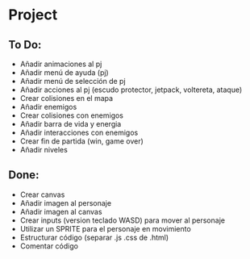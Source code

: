 # Project

## To Do:

- Añadir animaciones al pj
- Añadir menú de ayuda (pj)
- Añadir menú de selección de pj
- Añadir acciones al pj (escudo protector, jetpack, voltereta, ataque)
- Crear colisiones en el mapa
- Añadir enemigos
- Crear colisiones con enemigos
- Añadir barra de vida y energia
- Añadir interacciones con enemigos
- Crear fin de partida (win, game over)
- Añadir niveles

## Done:

- Crear canvas
- Añadir imagen al personaje
- Añadir imagen al canvas
- Crear inputs (version teclado WASD) para mover al personaje
- Utilizar un SPRITE para el personaje en movimiento
- Estructurar código (separar .js .css de .html)
- Comentar código

